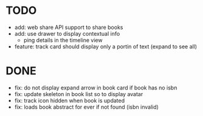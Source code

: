 # TODO
- add: web share API support to share books
- add: use drawer to display contextual info
  - ping details in the timeline view
- feature: track card should display only a portin of text (expand to see all)

# DONE
- fix: do not display expand arrow in book card if book has no isbn
- fix: update skeleton in book list so to display avatar
- fix: track icon hidden when book is updated
- fix: loads book abstract for ever if not found (isbn invalid)